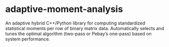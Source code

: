 # adaptive-moment-analysis
An adaptive hybrid C++/Python library for computing standardized statistical moments per row of binary matrix data. Automatically selects and tunes the optimal algorithm (two-pass or Pebay’s one-pass) based on system performance.
